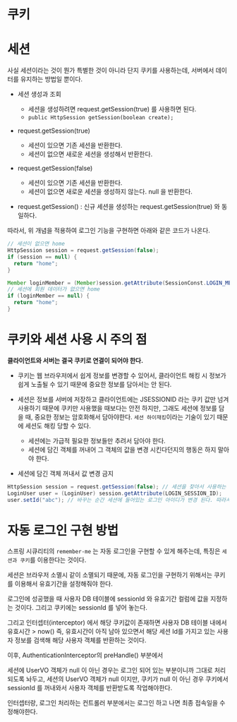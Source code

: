 # 쿠키

# 세션

사실 세션이라는 것이 뭔가 특별한 것이 아니라 단지 쿠키를 사용하는데, 서버에서 데이터를 유지하는 방법일 뿐이다.

- 세션 생성과 조회
  - 세션을 생성하려면 request.getSession(true) 를 사용하면 된다.
  - `public HttpSession getSession(boolean create);`

- request.getSession(true)
  - 세션이 있으면 기존 세션을 반환한다.
  - 세션이 없으면 새로운 세션을 생성해서 반환한다.
- request.getSession(false)
  - 세션이 있으면 기존 세션을 반환한다.
  - 세션이 없으면 새로운 세션을 생성하지 않는다. null 을 반환한다.
- request.getSession() : 신규 세션을 생성하는 request.getSession(true) 와 동일하다.

따라서, 위 개념을 적용하여 로그인 기능을 구현하면 아래와 같은 코드가 나온다.

```java
// 세션이 없으면 home
HttpSession session = request.getSession(false);
if (session == null) {
  return "home";
}

Member loginMember = (Member)session.getAttribute(SessionConst.LOGIN_MEMBER);
// 세션에 회원 데이터가 없으면 home
if (loginMember == null) {
  return "home";
}
```

# 쿠키와 세션 사용 시 주의 점

__클라이언트와 서버는 결국 쿠키로 연결이 되어야 한다.__

- 쿠키는 웹 브라우저에서 쉽게 정보를 변경할 수 있어서, 클라이언트 해킹 시 정보가 쉽게 노출될 수 있기 때문에 중요한 정보를 담아서는 안 된다.
- 세션은 정보를 서버에 저장하고 클라이언트에는 JSESSIONID 라는 쿠키 값만 넘겨 사용하기 때문에 쿠키만 사용했을 때보다는 안전 하지만, 그래도 세션에 정보를 담을 때, 중요한 정보는 암호화해서 담아야한다. `세션 하이재킹`이라는 기술이 있기 때문에 세션도 해킹 당할 수 있다.
  - 세션에는 가급적 필요한 정보들만 추려서 담아야 한다.
  - 세션에 담긴 객체를 꺼내어 그 객체의 값을 변경 시킨다던지의 행동은 하지 말아야 한다.

- 세션에 담긴 객체 꺼내서 값 변경 금지

```java
HttpSession session = request.getSession(false); // 세션을 찾아서 사용하는 시점에는 false 를 주어서 세션을 생성하지 않아야 한다.
LoginUser user = (LoginUser) session.getAttribute(LOGIN_SESSION_ID);
user.setId("abc"); // 바꾸는 순간 세션에 들어있는 로그인 아이디가 변경 된다. 따라서 이러한 코드는 짜지 말아야 한다.
```

# 자동 로그인 구현 방법

스프링 시큐리티의 `remember-me` 는 자동 로그인을 구현할 수 있게 해주는데, 특징은 `세션과 쿠키`를 이용한다는 것이다.

세션은 브라우저 소멸시 같이 소멸되기 때문에, 자동 로그인을 구현하기 위해서는 쿠키를 이용해서 유효기간을 설정해줘야 한다.

로그인에 성공했을 때 사용자 DB 테이블에 sessionId 와 유효기간 컬럼에 값을 지정하는 것이다. 그리고 쿠키에는 sessionId 를 넣어 놓는다.

그리고 인터셉터(interceptor) 에서 해당 쿠키값이 존재하면 사용자 DB 테이블 내에서 유효시간 > now() 즉, 유효시간이 아직 남아 있으면서 해당 세션 Id를 가지고 있는 사용자 정보를 검색해 해당 사용자 객체를 반환하는 것이다.

이후, AuthenticationInterceptor의 preHandle() 부분에서

세션에 UserVO 객체가 null 이 아닌 경우는 로그인 되어 있는 부분이니까 그대로 처리되도록 놔두고, 세션의 UserVO 객체가 null 이지만, 쿠키가 null 이 아닌 경우 쿠키에서 sessionId 를 꺼내와서 사용자 객체를 반환받도록 작업해야한다.

인터셉터랑, 로그인 처리하는 컨트롤러 부분에서는 로그인 하고 나면 최종 접속일을 수정해야한다.
